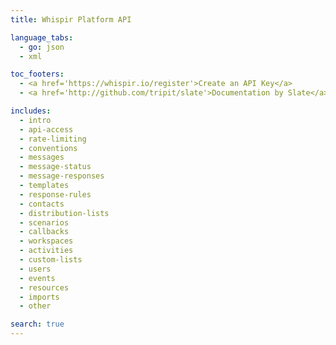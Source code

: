 ```yaml
---
title: Whispir Platform API

language_tabs:
  - go: json
  - xml

toc_footers:
  - <a href='https://whispir.io/register'>Create an API Key</a>
  - <a href='http://github.com/tripit/slate'>Documentation by Slate</a>

includes:
  - intro
  - api-access
  - rate-limiting
  - conventions
  - messages
  - message-status
  - message-responses
  - templates
  - response-rules
  - contacts
  - distribution-lists
  - scenarios
  - callbacks
  - workspaces
  - activities
  - custom-lists
  - users
  - events
  - resources
  - imports
  - other

search: true
---
```

